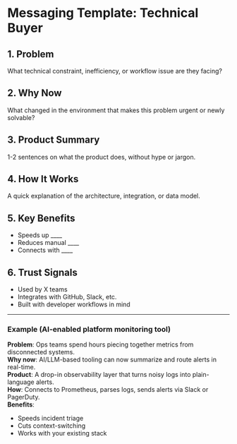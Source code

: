 # Messaging Template: Technical Buyer

## 1. Problem
What technical constraint, inefficiency, or workflow issue are they facing?

## 2. Why Now
What changed in the environment that makes this problem urgent or newly solvable?

## 3. Product Summary
1-2 sentences on what the product does, without hype or jargon.

## 4. How It Works
A quick explanation of the architecture, integration, or data model.

## 5. Key Benefits
- Speeds up ____
- Reduces manual ____
- Connects with ____

## 6. Trust Signals
- Used by X teams
- Integrates with GitHub, Slack, etc.
- Built with developer workflows in mind

---

### Example (AI-enabled platform monitoring tool)

**Problem**: Ops teams spend hours piecing together metrics from disconnected systems.  
**Why now**: AI/LLM-based tooling can now summarize and route alerts in real-time.  
**Product**: A drop-in observability layer that turns noisy logs into plain-language alerts.  
**How**: Connects to Prometheus, parses logs, sends alerts via Slack or PagerDuty.  
**Benefits**:  
- Speeds incident triage  
- Cuts context-switching  
- Works with your existing stack
